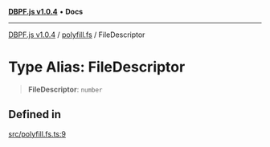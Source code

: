 [**DBPF.js v1.0.4**](../../README.md) • **Docs**

***

[DBPF.js v1.0.4](../../README.md) / [polyfill.fs](../README.md) / FileDescriptor

# Type Alias: FileDescriptor

> **FileDescriptor**: `number`

## Defined in

[src/polyfill.fs.ts:9](https://github.com/anonhostpi/DBPF.js/blob/e569a7b6dd4749dd61bb4dc9869d762307968221/src/polyfill.fs.ts#L9)
